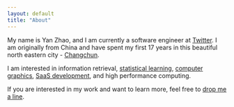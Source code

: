 ```yaml
---
layout: default
title: "About"
---
```


My name is Yan Zhao, and I am currently a software engineer at [Twitter](https://twitter.com/). I am originally from China and have spent my first 17 years in this beautiful north eastern city - [Changchun](http://en.wikipedia.org/wiki/Changchun).

I am interested in information retrieval, [statistical learning][SL], [computer graphics][CG], [SaaS development][SaaS], and high performance computing. <a class="about_linkedin icon-linkedin" target="_blank" href="http://www.linkedin.com/pub/yan-zhao/65/1a8/8a4"></a>

If you are interested in my work and want to learn more, feel free to [drop me a line](mailto:zhaoyan1117@gmail.com).

[CG]: /project/raytracer
[SaaS]: /project/ecommerce
[SL]: /project/nnet
[resume_request]: mailto:zhaoyan1117@gmail.com?subject=[Resume]&body=I%20would%20like%20a%20copy%20of%20your%20resume.%0A%0AThanks.

